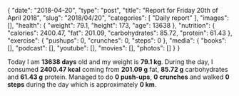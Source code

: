 {
    "date": "2018-04-20",
    "type": "post",
    "title": "Report for Friday 20th of April 2018",
    "slug": "2018\/04\/20",
    "categories": [
        "Daily report"
    ],
    "images": [],
    "health": {
        "weight": 79.1,
        "height": 173,
        "age": 13638
    },
    "nutrition": {
        "calories": 2400.47,
        "fat": 201.09,
        "carbohydrates": 85.72,
        "protein": 61.43
    },
    "exercise": {
        "pushups": 0,
        "crunches": 0,
        "steps": 0
    },
    "media": {
        "books": [],
        "podcast": [],
        "youtube": [],
        "movies": [],
        "photos": []
    }
}

Today I am <strong>13638 days</strong> old and my weight is <strong>79.1 kg</strong>. During the day, I consumed <strong>2400.47 kcal</strong> coming from <strong>201.09 g</strong> fat, <strong>85.72 g</strong> carbohydrates and <strong>61.43 g</strong> protein. Managed to do <strong>0 push-ups</strong>, <strong>0 crunches</strong> and walked <strong>0 steps</strong> during the day which is approximately <strong>0 km</strong>.